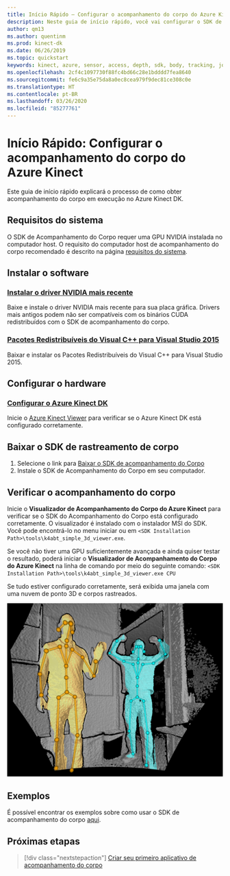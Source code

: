 ```yaml
---
title: Início Rápido – Configurar o acompanhamento do corpo do Azure Kinect
description: Neste guia de início rápido, você vai configurar o SDK de acompanhamento do corpo para o Azure Kinect.
author: qm13
ms.author: quentinm
ms.prod: kinect-dk
ms.date: 06/26/2019
ms.topic: quickstart
keywords: kinect, azure, sensor, access, depth, sdk, body, tracking, joint, setup, cuda, nvidia
ms.openlocfilehash: 2cf4c1097730f88fc4bd66c28e1bdddd7fea8640
ms.sourcegitcommit: fe6c9a35e75da8a0ec8cea979f9dec81ce308c0e
ms.translationtype: HT
ms.contentlocale: pt-BR
ms.lasthandoff: 03/26/2020
ms.locfileid: "85277761"
---
```

# <a name="quickstart-set-up-azure-kinect-body-tracking"></a>Início Rápido: Configurar o acompanhamento do corpo do Azure Kinect

Este guia de início rápido explicará o processo de como obter acompanhamento do corpo em execução no Azure Kinect DK.

## <a name="system-requirements"></a>Requisitos do sistema

O SDK de Acompanhamento do Corpo requer uma GPU NVIDIA instalada no computador host. O requisito do computador host de acompanhamento do corpo recomendado é descrito na página [requisitos do sistema](system-requirements.md).

## <a name="install-software"></a>Instalar o software

### <a name="install-the-latest-nvidia-driver"></a>[Instalar o driver NVIDIA mais recente](https://www.nvidia.com/Download/index.aspx?lang=en-us)

Baixe e instale o driver NVIDIA mais recente para sua placa gráfica. Drivers mais antigos podem não ser compatíveis com os binários CUDA redistribuídos com o SDK de acompanhamento do corpo.

### <a name="visual-c-redistributable-for-visual-studio-2015"></a>[Pacotes Redistribuíveis do Visual C++ para Visual Studio 2015](https://www.microsoft.com/en-us/download/details.aspx?id=48145)

Baixar e instalar os Pacotes Redistribuíveis do Visual C++ para Visual Studio 2015. 

## <a name="set-up-hardware"></a>Configurar o hardware

### <a name="set-up-azure-kinect-dk"></a>[Configurar o Azure Kinect DK](set-up-azure-kinect-dk.md)

Inicie o [Azure Kinect Viewer](azure-kinect-viewer.md) para verificar se o Azure Kinect DK está configurado corretamente.

## <a name="download-the-body-tracking-sdk"></a>Baixar o SDK de rastreamento de corpo
 
1. Selecione o link para [Baixar o SDK de acompanhamento do Corpo](body-sdk-download.md)
2. Instale o SDK de Acompanhamento do Corpo em seu computador.

## <a name="verify-body-tracking"></a>Verificar o acompanhamento do corpo

Inicie o **Visualizador de Acompanhamento do Corpo do Azure Kinect** para verificar se o SDK do Acompanhamento do Corpo está configurado corretamente. O visualizador é instalado com o instalador MSI do SDK. Você pode encontrá-lo no menu iniciar ou em `<SDK Installation Path>\tools\k4abt_simple_3d_viewer.exe`.

Se você não tiver uma GPU suficientemente avançada e ainda quiser testar o resultado, poderá iniciar o **Visualizador de Acompanhamento do Corpo do Azure Kinect** na linha de comando por meio do seguinte comando: `<SDK Installation Path>\tools\k4abt_simple_3d_viewer.exe CPU`

Se tudo estiver configurado corretamente, será exibida uma janela com uma nuvem de ponto 3D e corpos rastreados.


![Visualizador 3D do Acompanhamento do Corpo](./media/quickstarts/samples-simple3dviewer.png)

## <a name="examples"></a>Exemplos

É possível encontrar os exemplos sobre como usar o SDK de acompanhamento do corpo [aqui](https://github.com/microsoft/Azure-Kinect-Samples/tree/master/body-tracking-samples).

## <a name="next-steps"></a>Próximas etapas

> [!div class="nextstepaction"]
>[Criar seu primeiro aplicativo de acompanhamento do corpo](build-first-body-app.md)

